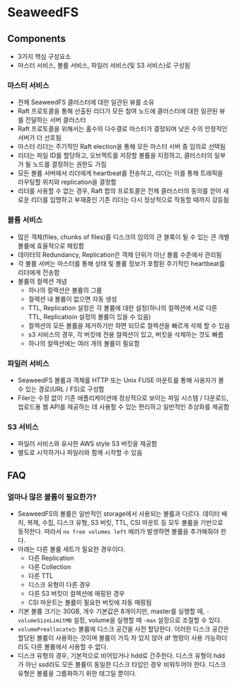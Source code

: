 # SeaweedFS

## Components
- 3가지 핵심 구성요소
- 마스터 서비스, 볼륨 서비스, 파일러 서비스(및 S3 서비스)로 구성됨
### 마스터 서비스
- 전체 SeaweedFS 클러스터에 대한 일관된 뷰를 소유
- Raft 프로토콜을 통해 선출된 리더가 모든 참여 노드에 클러스터에 대한 일관된 뷰를 전달하는 서버 클러스터
- Raft 프로토콜을 위해서는 홀수의 다수결로 마스터가 결정되며 낮은 수의 안정적인 서버가 더 선호됨
- 마스터 리더는 주기적인 Raft election을 통해 모든 마스터 서버 중 임의로 선택됨
- 리더는 파일 ID를 할당하고, 오브젝트를 저장할 볼륨을 지정하고, 클러스터의 일부가 될 노드를 결정하는 권한도 가짐
- 모든 볼륨 서버에서 리더에게 heartbeat를 전송하고, 리더는 이를 통해 트래픽을 라우팅할 위치와 replication을 결정함
- 리더를 사용할 수 없는 경우, Raft 합의 프로토콜은 전체 클러스터의 동의를 얻어 새로운 리더를 임명하고 부재중인 기존 리더는 다시 정상적으로 작동할 때까지 강등됨
### 볼륨 서비스
- 많은 객체(files, chunks of files)를 디스크의 임의의 큰 블록이 될 수 있는 큰 개별 볼륨에 효율적으로 패킹함
- 데이터의 Redundancy, Replication은 객체 단위가 아닌 볼륨 수준에서 관리됨
- 각 볼륨 서버는 마스터를 통해 상태 및 볼륨 정보가 포함된 주기적인 heartbeat를 리더에게 전송함
- 볼륨의 컬렉션 개념
    - 하나의 컬렉션은 볼륨의 그룹
    - 컬렉션 내 볼륨이 없으면 자동 생성
    - TTL, Replication 설정은 각 볼륨에 대한 설정(하나의 컬렉션에 서로 다른 TTL, Replicatioin 설정의 볼륨이 있을 수 있음)
    - 컬렉션의 모든 볼륨을 제거하기만 하면 되므로 컬렉션을 빠르게 삭제 할 수 있음
    - s3 서비스의 경우, 각 버킷에 전용 컬렉션이 있고, 버킷을 삭제하는 것도 빠름
    - 하나의 컬렉션에는 여러 개의 볼륨이 필요함

### 파일러 서비스
- SeaweedFS 볼륨과 객체를 HTTP 또는 Unix FUSE 마운트를 통해 사용자가 볼 수 있는 경로(URL / FS)로 구성함
- Filer는 수정 없이 기존 애플리케이션에 정상적으로 보이는 파일 시스템 / 다운로드, 업로드용 웹 API를 제공하는 데 사용할 수 있는 편리하고 일반적인 추상화를 제공함
### S3 서비스
- 파일러 서비스와 유사한 AWS style S3 버킷을 제공함
- 별도로 시작하거나 파일러와 함께 시작할 수 있음

## FAQ
### 얼마나 많은 볼륨이 필요한가?
- SeaweedFS의 볼륨은 일반적인 storage에서 사용되는 볼륨과 다르다. 데이터 배치, 복제, 수집, 디스크 유형, S3 버킷, TTL, CSI 마운트 등 모두 볼륨을 기반으로 동작한다. 따라서 `no free volumes left` 에러가 발생하면 볼륨을 추가해줘야 한다. 
- 아래는 다른 볼륨 세트가 필요한 경우이다.
    - 다른 Replication
    - 다른 Collection
    - 다른 TTL
    - 디스크 유형이 다른 경우
    - 다른 S3 버킷이 컬렉션에 매핑된 경우
    - CSI 마운트는 볼륨이 필요한 버킷에 자동 매핑됨
- 기본 볼륨 크기는 30GB, 개수 기본값은 8개이지만, master를 실행할 때, `-volumeSizeLimitMB` 설정, volume을 실행할 때 `-max` 설정으로 조절할 수 있다.
- `volumePreallocate는` 볼륨에 디스크 공간을 사전 할당한다. 이러한 디스크 공간은 할당된 볼륨이 사용하는 것이며 볼륨이 가득 차 있지 않아 df 명령이 사용 가능하더라도 다른 볼륨에서 사용할 수 없다.
- 디스크 유형의 경우, 기본적으로 비어있거나 hdd로 간주한다. 디스크 유형이 hdd가 아닌 ssd라도 모든 볼륨이 동일한 디스크 타입인 경우 비워두어야 한다. 디스크 유형은 볼륨을 그룹화하기 위한 태그일 뿐이다.
